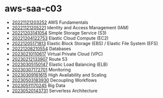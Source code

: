 # aws-saa-c03

* [20221121203252](/aws-saa-c03/20221121203252/) AWS Fundamentals
* [20221121205221](/aws-saa-c03/20221121205221/) Identity and Access Management (IAM)
* [20221203141054](/aws-saa-c03/20221203141054/) Simple Storage Service (S3)
* [20221204122753](/aws-saa-c03/20221204122753/) Elastic Cloud Compute (EC2)
* [20221205171813](/aws-saa-c03/20221205171813/) Elastic Block Storage (EBS) / Elastic File System (EFS)
* [20221208210554](/aws-saa-c03/20221208210554/) Databases 
* [20230210110617](/aws-saa-c03/20230210110617/) Virtual Private Cloud (VPC)
* [20230212133907](/aws-saa-c03/20230212133907/) Route 53
* [20230305150147](/aws-saa-c03/20230305150147/) Elastic Load Balancing (ELB)
* [20230307172701](/aws-saa-c03/20230307172701/) Monitoring
* [20230309161615](/aws-saa-c03/20230309161615/) High Availability and Scaling
* [20230503183930](/aws-saa-c03/20230503183930/) Decoupling Workflows
* [20230511170245](/aws-saa-c03/20230511170245/) Big Data
* [20230520143731](/aws-saa-c03/20230520143731/) Serverless Architecture
